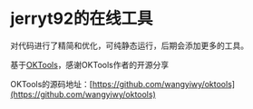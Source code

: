 # jerryt92的在线工具

对代码进行了精简和优化，可纯静态运行，后期会添加更多的工具。

基于[OKTools](https://oktools.net/)，感谢OKTools作者的开源分享

OKTools的源码地址：[https://github.com/wangyiwy/oktools](https://github.com/wangyiwy/oktools)